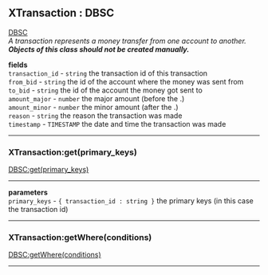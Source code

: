 ## XTransaction : DBSC
[DBSC](dbsc.md#dbsc)  
*A transaction represents a money transfer from one account to another. **Objects of this class should not be created manually.***

**fields**  
`transaction_id` - `string` the transaction id of this transaction  
`from_bid` - `string` the id of the account where the money was sent from  
`to_bid` - `string`  the id of the account the money got sent to  
`amount_major` - `number` the major amount (before the .)  
`amount_minor` - `number` the minor amount (after the .)  
`reason` - `string` the reason the transaction was made  
`timestamp` - `TIMESTAMP` the date and time the transaction was made  

--- 

### XTransaction:get(primary_keys)
[DBSC:get(primary_keys)](dbsc.md#dbscgetprimary_keys)  

---

**parameters**  
`primary_keys` - `{ transaction_id : string }` the primary keys (in this case the transaction id)

---

### XTransaction:getWhere(conditions)
[DBSC:getWhere(conditions)](./dbsc.md#dbscgetwhereconditions)  

---